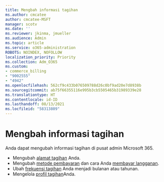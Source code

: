 ```yaml
---
title: Mengbah informasi tagihan
ms.author: cmcatee
author: cmcatee-MSFT
manager: scotv
ms.date: ''
ms.reviewer: jkinma, jmueller
ms.audience: Admin
ms.topic: article
ms.service: o365-administration
ROBOTS: NOINDEX, NOFOLLOW
localization_priority: Priority
ms.collection: Adm_O365
ms.custom:
- commerce_billing
- "9002555"
- "4942"
ms.openlocfilehash: 562cf9c433b076509788d26c0bf9ad20e7d8938b
ms.sourcegitcommit: ab75f66355116e995b3cb5505465b31989339e28
ms.translationtype: HT
ms.contentlocale: id-ID
ms.lasthandoff: 08/13/2021
ms.locfileid: "58313809"
---
```

# <a name="change-billing-information"></a>Mengbah informasi tagihan

Anda dapat mengubah informasi tagihan di pusat admin Microsoft 365. 

- Mengubah [alamat tagihan](https://docs.microsoft.com/microsoft-365/commerce/billing-and-payments/change-your-billing-addresses) Anda.
- Mengubah [metode pembayaran](https://docs.microsoft.com/microsoft-365/commerce/billing-and-payments/manage-payment-methods) dan cara Anda [membayar langganan](https://docs.microsoft.com/microsoft-365/commerce/billing-and-payments/pay-for-your-subscription).
- Ubah [frekuensi tagihan](https://docs.microsoft.com/microsoft-365/commerce/billing-and-payments/change-payment-frequency) Anda menjadi bulanan atau tahunan.
- Mengelola [profil tagihan](https://docs.microsoft.com/microsoft-365/commerce/billing-and-payments/manage-billing-profiles)Anda.
